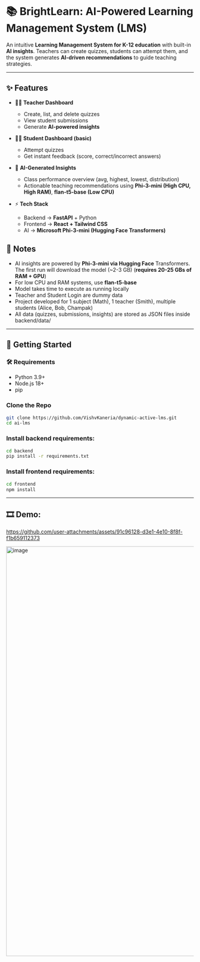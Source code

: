 # 📚 BrightLearn: AI-Powered Learning Management System (LMS)  

An intuitive **Learning Management System for K-12 education** with built-in **AI insights**. Teachers can create quizzes, students can attempt them, and the system generates **AI-driven recommendations** to guide teaching strategies.  

---

## ✨ Features  
- 👩‍🏫 **Teacher Dashboard**  
  - Create, list, and delete quizzes  
  - View student submissions  
  - Generate **AI-powered insights**  

- 🧑‍🎓 **Student Dashboard (basic)**  
  - Attempt quizzes  
  - Get instant feedback (score, correct/incorrect answers)  

- 🤖 **AI-Generated Insights**  
  - Class performance overview (avg, highest, lowest, distribution)   
  - Actionable teaching recommendations using **Phi-3-mini (High CPU, High RAM)**, **flan-t5-base (Low CPU)**

- ⚡ **Tech Stack**  
  - Backend → **FastAPI** + Python  
  - Frontend → **React + Tailwind CSS**  
  - AI → **Microsoft Phi-3-mini (Hugging Face Transformers)**  

## 📌 Notes
  - AI insights are powered by **Phi-3-mini via Hugging Face** Transformers. The first run will download the model (~2-3 GB) (**requires 20-25 GBs of RAM + GPU**)
  - For low CPU and RAM systems, use **flan-t5-base**
  - Model takes time to execute as running locally
  - Teacher and Student Login are dummy data
  - Project developed for 1 subject (Math), 1 teacher (Smith), multiple students (Alice, Bob, Champak) 
  - All data (quizzes, submissions, insights) are stored as JSON files inside backend/data/
---

## 🚀 Getting Started  

### 🛠️ Requirements
  - Python 3.9+
  - Node.js 18+
  - pip

### Clone the Repo  
```bash
git clone https://github.com/VishvKaneria/dynamic-active-lms.git
cd ai-lms
```

### Install backend requirements:
``` bash
cd backend
pip install -r requirements.txt
```

### Install frontend requirements:
``` bash
cd frontend
npm install
```

---

## 🎞️ Demo:
https://github.com/user-attachments/assets/91c96128-d3e1-4e10-8f8f-f1b659112373

<img width="2634" height="1100" alt="image" src="https://github.com/user-attachments/assets/0871dbb7-40f6-4ce6-b5e9-bd5f5198b506" />
